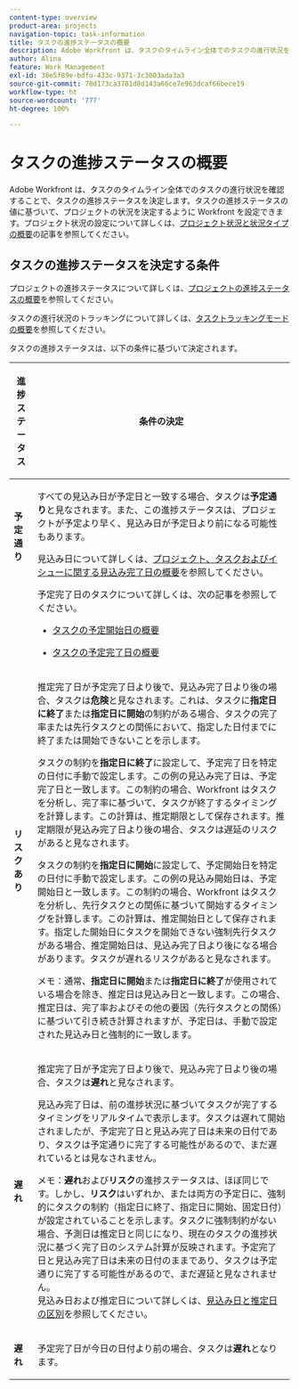 ```yaml
---
content-type: overview
product-area: projects
navigation-topic: task-information
title: タスクの進捗ステータスの概要
description: Adobe Workfront は、タスクのタイムライン全体でのタスクの進行状況を確認することで、タスクの進捗ステータスを決定します。タスクの進捗ステータスの値に基づいて、プロジェクトの状況を決定するように Workfront を設定できます。プロジェクト状況の設定について詳しくは、「プロジェクト状況と状況タイプの概要」の記事を参照してください。
author: Alina
feature: Work Management
exl-id: 38e5f89e-bdfa-433c-9371-3c3003ada3a3
source-git-commit: 70d173ca3781d8d143a66ce7e963dcaf66bece19
workflow-type: ht
source-wordcount: '777'
ht-degree: 100%

---
```


# タスクの進捗ステータスの概要

<!-- Audited: 1/2024 -->

Adobe Workfront は、タスクのタイムライン全体でのタスクの進行状況を確認することで、タスクの進捗ステータスを決定します。タスクの進捗ステータスの値に基づいて、プロジェクトの状況を決定するように Workfront を設定できます。プロジェクト状況の設定について詳しくは、[プロジェクト状況と状況タイプの概要](../../../manage-work/projects/manage-projects/project-condition-and-condition-type.md)の記事を参照してください。

## タスクの進捗ステータスを決定する条件

プロジェクトの進捗ステータスについて詳しくは、[プロジェクトの進捗ステータスの概要](../../../manage-work/projects/planning-a-project/project-progress-status.md)を参照してください。

タスクの進行状況のトラッキングについて詳しくは、[タスクトラッキングモードの概要](../../../manage-work/tasks/task-information/task-tracking-mode.md)を参照してください。

タスクの進捗ステータスは、以下の条件に基づいて決定されます。

<table> 
 <col> 
 <col> 
 <thead> 
  <tr> 
   <th> <p><strong>進捗ステータス</strong> </p> </th> 
   <th> <p><strong>条件の決定</strong> </p> </th> 
  </tr> 
 </thead> 
 <tbody> 
  <tr valign="top"> 
   <td scope="col"> <p> </p> <p><strong>予定通り</strong> </p> </td> 
   <td scope="col"> <p>すべての見込み日が予定日と一致する場合、タスクは<strong>予定通り</strong>と見なされます。また、この進捗ステータスは、プロジェクトが予定より早く、見込み日が予定日より前になる可能性もあります。</p> <p>見込み日について詳しくは、<a href="../../../manage-work/projects/planning-a-project/project-projected-completion-date.md" class="MCXref xref">プロジェクト、タスクおよびイシューに関する見込み完了日の概要</a>を参照してください。</p> <p>予定完了日のタスクについて詳しくは、次の記事を参照してください。</p> 
    <ul> 
     <li> <p><a href="../../../manage-work/tasks/task-information/task-planned-start-date.md" class="MCXref xref">タスクの予定開始日の概要</a> </p> </li> 
     <li> <p><a href="../../../manage-work/tasks/task-information/task-planned-completion-date.md" class="MCXref xref">タスクの予定完了日の概要</a> </p> </li> 
    </ul> </td> 
  </tr> 
  <tr> 
   <td><p></p> <p><strong>リスクあり</strong> </p> </td> 
   <td><p>推定完了日が予定完了日より後で、見込み完了日より後の場合、タスクは<strong>危険</strong>と見なされます。これは、タスクに<strong>指定日に終了</strong>または<strong>指定日に開始</strong>の制約がある場合、タスクの完了率または先行タスクとの関係において、指定した日付までに終了または開始できないことを示します。 </p><p> タスクの制約を<strong>指定日に終了</strong>に設定して、予定完了日を特定の日付に手動で設定します。この例の見込み完了日は、予定完了日と一致します。この制約の場合、Workfront はタスクを分析し、完了率に基づいて、タスクが終了するタイミングを計算します。この計算は、推定期限として保存されます。推定期限が見込み完了日より後の場合、タスクは遅延のリスクがあると見なされます。 </p> <p> タスクの制約を<strong>指定日に開始</strong>に設定して、予定開始日を特定の日付に手動で設定します。この例の見込み開始日は、予定開始日と一致します。この制約の場合、Workfront はタスクを分析し、先行タスクとの関係に基づいて開始するタイミングを計算します。この計算は、推定開始日として保存されます。指定した開始日にタスクを開始できない強制先行タスクがある場合、推定開始日は、見込み完了日より後になる場合があります。タスクが遅れるリスクがあると見なされます。 </p> <p>メモ：通常、<strong>指定日に開始</strong>または<strong>指定日に終了</strong>が使用されている場合を除き、推定日は見込み日と一致します。この場合、推定日は、完了率およびその他の要因（先行タスクとの関係）に基づいて引き続き計算されますが、予定日は、手動で設定された見込み日と強制的に一致します。</p> </td> 
  </tr> 
  <tr> 
   <td> <p><strong>遅れ</strong> </p> </td> 
   <td> <p>推定完了日が予定完了日より後で、見込み完了日より後の場合、タスクは<strong>遅れ</strong>と見なされます。</p> <p>見込み完了日は、前の進捗状況に基づいてタスクが完了するタイミングをリアルタイムで表示します。タスクは遅れて開始されましたが、予定完了日と見込み完了日は未来の日付であり、タスクは予定通りに完了する可能性があるので、まだ遅れているとは見なされません。</p> <p>メモ：<strong>遅れ</strong>および<strong>リスク</strong>の進捗ステータスは、ほぼ同じです。しかし、<strong>リスク</strong>はいずれか、または両方の予定日に、強制的にタスクの制約（指定日に終了、指定日に開始、固定日付）が設定されていることを示します。タスクに強制制約がない場合、予測日は推定日と同じになり、現在のタスクの進捗状況に基づく完了日のシステム計算が反映されます。予定完了日と見込み完了日は未来の日付のままであり、タスクは予定通りに完了する可能性があるので、まだ遅延と見なされません。<br>見込み日および推定日について詳しくは、<a href="../../../manage-work/tasks/task-information/differentiate-projected-estimated-dates.md" class="MCXref xref">見込み日と推定日の区別</a>を参照してください。</p> </td> 
  </tr> 
  <tr valign="top"> 
   <td> <p><strong>遅れ</strong> </p> </td> 
   <td> <p>予定完了日が今日の日付より前の場合、タスクは<strong>遅れ</strong>となります。<br></p> </td> 
  </tr> 
 </tbody> 
</table>

<!--hiding this because some users find the images confusing, as they don't really show the dates mentioned in the descriptions above. Keep the pictures though, in case some users will complain that we hid them. 

## How task Progress Status updates over time

The different date types in our projects tell us how tasks are progressing over time:

* On Time

  ![](assets/on-time-progress-status-350x233.png)

* At Risk

  ![](assets/at-risk-progress-status-350x233.png)

* Behind

  ![](assets/behind-progress-status-350x233.png)

* Late

  ![](assets/late-progress-status-350x233.png)

-->